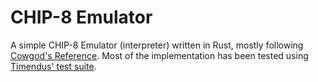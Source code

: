 # CHIP-8 Emulator

A simple CHIP-8 Emulator (interpreter) written in Rust, mostly following [Cowgod's Reference](https://web.archive.org/web/20231223002150/https://devernay.free.fr/hacks/chip8/C8TECH10.HTM#2.5). Most of the implementation has been tested using [Timendus' test suite](https://github.com/Timendus/chip8-test-suite?tab=readme-ov-file).

